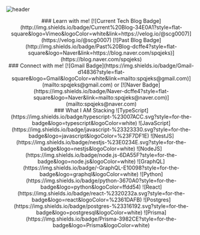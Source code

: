 ![header](https://capsule-render.vercel.app/api?type=wave&color=auto&height=300&section=header&text=Hi!%20there&fontSize=90)
<br>

<div align="center">
### Learn with me!
[![Current Tech Blog Badge](http://img.shields.io/badge/Current%20Blog-34E0A1?style=flat-square&logo=Vimeo&logoColor=white&link=https://velog.io/@scg0007)](https://velog.io/@scg0007)
[![Past Blog Badge](http://img.shields.io/badge/Past%20Blog-dcffe4?style=flat-square&logo=Naver&link=https://blog.naver.com/spqjeks)](https://blog.naver.com/spqjeks)
<br>
</div>
  
<div align="center">
### Connect with me!
[![Gmail Badge](https://img.shields.io/badge/Gmail-d14836?style=flat-square&logo=Gmail&logoColor=white&link=mailto:spqjeks@gmail.com)](mailto:spqjeks@gmail.com)
or
[![Naver Badge](https://img.shields.io/badge/Naver-dcffe4?style=flat-square&logo=Naver&link=mailto:spqjeks@naver.com)](mailto:spqjeks@naver.com)
<br>
</div>

<div align="center">
### What I AM Stacking
![TypeScript](https://img.shields.io/badge/typescript-%23007ACC.svg?style=for-the-badge&logo=typescript&logoColor=white)
![JavaScript](https://img.shields.io/badge/javascript-%23323330.svg?style=for-the-badge&logo=javascript&logoColor=%23F7DF1E)
![NestJS](https://img.shields.io/badge/nestjs-%23E0234E.svg?style=for-the-badge&logo=nestjs&logoColor=white)
![NodeJS](https://img.shields.io/badge/node.js-6DA55F?style=for-the-badge&logo=node.js&logoColor=white)
![GraphQL](https://img.shields.io/badge/-GraphQL-E10098?style=for-the-badge&logo=graphql&logoColor=white)
![Python](https://img.shields.io/badge/python-3670A0?style=for-the-badge&logo=python&logoColor=ffdd54)
![React](https://img.shields.io/badge/react-%2320232a.svg?style=for-the-badge&logo=react&logoColor=%2361DAFB)
![Postgres](https://img.shields.io/badge/postgres-%23316192.svg?style=for-the-badge&logo=postgresql&logoColor=white)
![Prisma](https://img.shields.io/badge/Prisma-3982CE?style=for-the-badge&logo=Prisma&logoColor=white)
</div>
